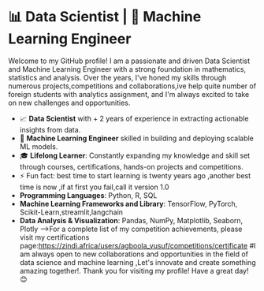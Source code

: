 # 📊 Data Scientist | 🤖 Machine Learning Engineer
Welcome to my GitHub profile! I am a passionate and driven Data Scientist and Machine Learning Engineer with a strong foundation in mathematics, statistics and analysis. Over the years, I've honed my skills through numerous projects,competitions and collaborations,ive help quite number of foreign students with analytics assignment, and I'm always excited to take on new challenges and opportunities.
- 📈 **Data Scientist** with + 2 years  of experience in extracting actionable insights from data.
- 🤖 **Machine Learning Engineer** skilled in building and deploying scalable ML models.
- 🎓 **Lifelong Learner**: Constantly expanding my knowledge and skill set through courses, certifications,  hands-on projects and competitions.
- ⚡ Fun fact: best time  to start learning is twenty years ago ,another best time is now ,if at first you fail,call it version 1.0
- **Programming Languages**: Python, R, SQL
- **Machine Learning Frameworks and Library**: TensorFlow, PyTorch, Scikit-Learn,streamlit,langchain
- **Data Analysis & Visualization**: Pandas, NumPy, Matplotlib, Seaborn, Plotly
-->For a complete list of my competition achievements, please visit my certifications page:https://zindi.africa/users/agboola_yusuf/competitions/certificate
#I am always open to new collaborations and opportunities in the field of data science and machine learning ,Let's innovate and create something amazing together!.
Thank you for visiting my profile! Have a great day! 😊
